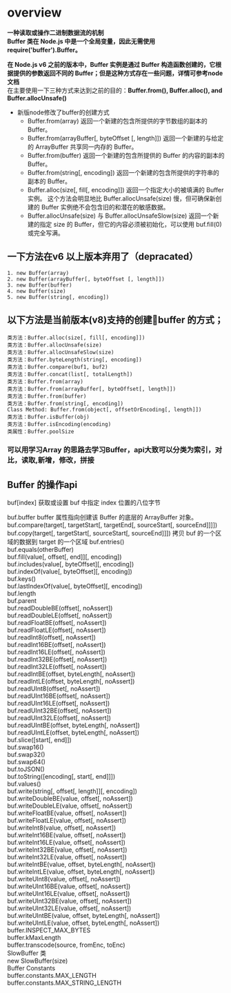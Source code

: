 # overview    
 **一种读取或操作二进制数据流的机制**    
 **Buffer 类在 Node.js 中是一个全局变量，因此无需使用 require('buffer').Buffer。**  
  

**在 Node.js v6 之前的版本中，Buffer 实例是通过 Buffer 构造函数创建的，它根据提供的参数返回不同的 Buffer；但是这种方式存在一些问题，详情可参考node文档**  
在主要使用一下三种方式来达到之前的目的：**Buffer.from(), Buffer.alloc(), and Buffer.allocUnsafe()**
   
+ 新版node修改了buffer的创建方式  
    - Buffer.from(array) 返回一个新建的包含所提供的字节数组的副本的 Buffer。  
    - Buffer.from(arrayBuffer[, byteOffset [, length]]) 返回一个新建的与给定的 ArrayBuffer 共享同一内存的 Buffer。    
    - Buffer.from(buffer) 返回一个新建的包含所提供的 Buffer 的内容的副本的 Buffer。    
    - Buffer.from(string[, encoding]) 返回一个新建的包含所提供的字符串的副本的 Buffer。    
    - Buffer.alloc(size[, fill[, encoding]]) 返回一个指定大小的被填满的 Buffer 实例。 这个方法会明显地比 Buffer.allocUnsafe(size) 慢，但可确保新创建的 Buffer 实例绝不会包含旧的和潜在的敏感数据。    
    - Buffer.allocUnsafe(size) 与 Buffer.allocUnsafeSlow(size) 返回一个新建的指定 size 的 Buffer，但它的内容必须被初始化，可以使用 buf.fill(0) 或完全写满。  
  
## 一下方法在v6 以上版本弃用了（depracated）
    1. new Buffer(array)  
    2. new Buffer(arrayBuffer[, byteOffset [, length]])  
    3. new Buffer(buffer)  
    4. new Buffer(size)  
    5. new Buffer(string[, encoding])  
## 以下方法是当前版本(v8)支持的创建buffer 的方式；
    类方法：Buffer.alloc(size[, fill[, encoding]])  
    类方法：Buffer.allocUnsafe(size)  
    类方法：Buffer.allocUnsafeSlow(size)  
    类方法：Buffer.byteLength(string[, encoding])  
    类方法：Buffer.compare(buf1, buf2)  
    类方法：Buffer.concat(list[, totalLength])  
    类方法：Buffer.from(array)  
    类方法：Buffer.from(arrayBuffer[, byteOffset[, length]])  
    类方法：Buffer.from(buffer)  
    类方法：Buffer.from(string[, encoding])  
    Class Method: Buffer.from(object[, offsetOrEncoding[, length]])  
    类方法：Buffer.isBuffer(obj)  
    类方法：Buffer.isEncoding(encoding)  
    类属性：Buffer.poolSize  

<!-- 注释方法这样比其他的方式要好很多啊 -->
###  可以用学习Array 的思路去学习Buffer，api大致可以分类为索引，对比，读取,新增，修改，拼接
## Buffer 的操作api

buf[index]  获取或设置 buf 中指定 index 位置的八位字节  

buf.buffer  buffer 属性指向创建该 Buffer 的底层的 ArrayBuffer 对象。  
buf.compare(target[, targetStart[, targetEnd[, sourceStart[, sourceEnd]]]])  
buf.copy(target[, targetStart[, sourceStart[, sourceEnd]]])    拷贝 buf 的一个区域的数据到 target 的一个区域
buf.entries()  
buf.equals(otherBuffer)  
buf.fill(value[, offset[, end]][, encoding])  
buf.includes(value[, byteOffset][, encoding])  
buf.indexOf(value[, byteOffset][, encoding])  
buf.keys()  
buf.lastIndexOf(value[, byteOffset][, encoding])  
buf.length  
buf.parent  
buf.readDoubleBE(offset[, noAssert])  
buf.readDoubleLE(offset[, noAssert])  
buf.readFloatBE(offset[, noAssert])  
buf.readFloatLE(offset[, noAssert])  
buf.readInt8(offset[, noAssert])  
buf.readInt16BE(offset[, noAssert])  
buf.readInt16LE(offset[, noAssert])  
buf.readInt32BE(offset[, noAssert])  
buf.readInt32LE(offset[, noAssert])  
buf.readIntBE(offset, byteLength[, noAssert])  
buf.readIntLE(offset, byteLength[, noAssert])  
buf.readUInt8(offset[, noAssert])  
buf.readUInt16BE(offset[, noAssert])  
buf.readUInt16LE(offset[, noAssert])  
buf.readUInt32BE(offset[, noAssert])  
buf.readUInt32LE(offset[, noAssert])  
buf.readUIntBE(offset, byteLength[, noAssert])  
buf.readUIntLE(offset, byteLength[, noAssert])  
buf.slice([start[, end]])  
buf.swap16()  
buf.swap32()  
buf.swap64()  
buf.toJSON()  
buf.toString([encoding[, start[, end]]])  
buf.values()  
buf.write(string[, offset[, length]][, encoding])  
buf.writeDoubleBE(value, offset[, noAssert])  
buf.writeDoubleLE(value, offset[, noAssert])  
buf.writeFloatBE(value, offset[, noAssert])  
buf.writeFloatLE(value, offset[, noAssert])  
buf.writeInt8(value, offset[, noAssert])  
buf.writeInt16BE(value, offset[, noAssert])  
buf.writeInt16LE(value, offset[, noAssert])  
buf.writeInt32BE(value, offset[, noAssert])  
buf.writeInt32LE(value, offset[, noAssert])  
buf.writeIntBE(value, offset, byteLength[, noAssert])  
buf.writeIntLE(value, offset, byteLength[, noAssert])  
buf.writeUInt8(value, offset[, noAssert])  
buf.writeUInt16BE(value, offset[, noAssert])  
buf.writeUInt16LE(value, offset[, noAssert])  
buf.writeUInt32BE(value, offset[, noAssert])  
buf.writeUInt32LE(value, offset[, noAssert])  
buf.writeUIntBE(value, offset, byteLength[, noAssert])  
buf.writeUIntLE(value, offset, byteLength[, noAssert])  
buffer.INSPECT_MAX_BYTES  
buffer.kMaxLength  
buffer.transcode(source, fromEnc, toEnc)  
SlowBuffer 类  
new SlowBuffer(size)  
Buffer Constants  
buffer.constants.MAX_LENGTH  
buffer.constants.MAX_STRING_LENGTH